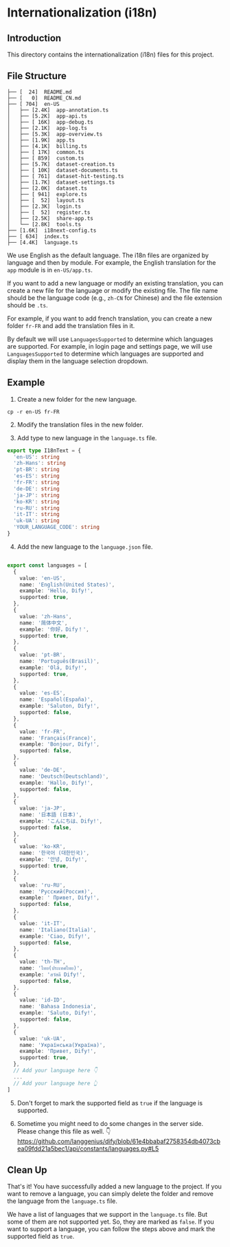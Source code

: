 # Internationalization (i18n)

## Introduction

This directory contains the internationalization (i18n) files for this project.

## File Structure

```
├── [  24]  README.md
├── [   0]  README_CN.md
├── [ 704]  en-US
│   ├── [2.4K]  app-annotation.ts
│   ├── [5.2K]  app-api.ts
│   ├── [ 16K]  app-debug.ts
│   ├── [2.1K]  app-log.ts
│   ├── [5.3K]  app-overview.ts
│   ├── [1.9K]  app.ts
│   ├── [4.1K]  billing.ts
│   ├── [ 17K]  common.ts
│   ├── [ 859]  custom.ts
│   ├── [5.7K]  dataset-creation.ts
│   ├── [ 10K]  dataset-documents.ts
│   ├── [ 761]  dataset-hit-testing.ts
│   ├── [1.7K]  dataset-settings.ts
│   ├── [2.0K]  dataset.ts
│   ├── [ 941]  explore.ts
│   ├── [  52]  layout.ts
│   ├── [2.3K]  login.ts
│   ├── [  52]  register.ts
│   ├── [2.5K]  share-app.ts
│   └── [2.8K]  tools.ts
├── [1.6K]  i18next-config.ts
├── [ 634]  index.ts
├── [4.4K]  language.ts
```

We use English as the default language. The i18n files are organized by language and then by module. For example, the English translation for the `app` module is in `en-US/app.ts`.

If you want to add a new language or modify an existing translation, you can create a new file for the language or modify the existing file. The file name should be the language code (e.g., `zh-CN` for Chinese) and the file extension should be `.ts`.

For example, if you want to add french translation, you can create a new folder `fr-FR` and add the translation files in it.

By default we will use `LanguagesSupported` to determine which languages are supported. For example, in login page and settings page, we will use `LanguagesSupported` to determine which languages are supported and display them in the language selection dropdown.

## Example

1. Create a new folder for the new language.

```
cp -r en-US fr-FR
```

2. Modify the translation files in the new folder.

3. Add type to new language in the `language.ts` file.

```typescript
export type I18nText = {
  'en-US': string
  'zh-Hans': string
  'pt-BR': string
  'es-ES': string
  'fr-FR': string
  'de-DE': string
  'ja-JP': string
  'ko-KR': string
  'ru-RU': string
  'it-IT': string
  'uk-UA': string
  'YOUR_LANGUAGE_CODE': string
}
```

4. Add the new language to the `language.json` file.

```typescript

export const languages = [
  {
    value: 'en-US',
    name: 'English(United States)',
    example: 'Hello, Dify!',
    supported: true,
  },
  {
    value: 'zh-Hans',
    name: '简体中文',
    example: '你好，Dify！',
    supported: true,
  },
  {
    value: 'pt-BR',
    name: 'Português(Brasil)',
    example: 'Olá, Dify!',
    supported: true,
  },
  {
    value: 'es-ES',
    name: 'Español(España)',
    example: 'Saluton, Dify!',
    supported: false,
  },
  {
    value: 'fr-FR',
    name: 'Français(France)',
    example: 'Bonjour, Dify!',
    supported: false,
  },
  {
    value: 'de-DE',
    name: 'Deutsch(Deutschland)',
    example: 'Hallo, Dify!',
    supported: false,
  },
  {
    value: 'ja-JP',
    name: '日本語 (日本)',
    example: 'こんにちは、Dify!',
    supported: false,
  },
  {
    value: 'ko-KR',
    name: '한국어 (대한민국)',
    example: '안녕, Dify!',
    supported: true,
  },
  {
    value: 'ru-RU',
    name: 'Русский(Россия)',
    example: ' Привет, Dify!',
    supported: false,
  },
  {
    value: 'it-IT',
    name: 'Italiano(Italia)',
    example: 'Ciao, Dify!',
    supported: false,
  },
  {
    value: 'th-TH',
    name: 'ไทย(ประเทศไทย)',
    example: 'สวัสดี Dify!',
    supported: false,
  },
  {
    value: 'id-ID',
    name: 'Bahasa Indonesia',
    example: 'Saluto, Dify!',
    supported: false,
  },
  {
    value: 'uk-UA',
    name: 'Українська(Україна)',
    example: 'Привет, Dify!',
    supported: true,
  },
  // Add your language here 👇
  ...
  // Add your language here 👆
]
```

5. Don't forget to mark the supported field as `true` if the language is supported.

6. Sometime you might need to do some changes in the server side. Please change this file as well. 👇
https://github.com/langgenius/dify/blob/61e4bbabaf2758354db4073cbea09fdd21a5bec1/api/constants/languages.py#L5



## Clean Up

That's it! You have successfully added a new language to the project. If you want to remove a language, you can simply delete the folder and remove the language from the `language.ts` file.

We have a list of languages that we support in the `language.ts` file. But some of them are not supported yet. So, they are marked as `false`. If you want to support a language, you can follow the steps above and mark the supported field as `true`.
